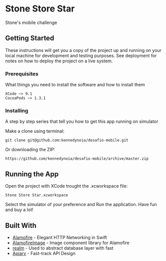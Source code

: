 # Stone Store Star

Stone's mobile challenge

## Getting Started

These instructions will get you a copy of the project up and running on your local machine for development and testing purposes. See deployment for notes on how to deploy the project on a live system.

### Prerequisites

What things you need to install the software and how to install them

```
XCode ~> 9.1
CocoaPods ~> 1.3.1
```

### Installing

A step by step series that tell you how to get this app running on simulator

Make a clone using terminal:

```
git clone git@github.com:kennedynoia/desafio-mobile.git
```

Or downloading the ZIP:

```
https://github.com/kennedynoia/desafio-mobile/archive/master.zip
```

## Running the App

Open the project with XCode trought the .xcworkspace file:

```
Stone Store Star.xcworkspace
```
Select the simulator of your preference and Run the application. Have fun and buy a lot!

## Built With

* [Alamofire](http://www.dropwizard.io/1.0.2/docs/) - Elegant HTTP Networking in Swift
* [AlamofireImage](https://github.com/Alamofire/AlamofireImage) - Image component library for Alamofire
* [realm](https://realm.io/docs/swift/latest/) - Used to abstract database layer with fast
* [Apiary](https://stonestorestar.docs.apiary.io/) - Fast-track API Design

